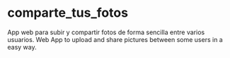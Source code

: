 # comparte_tus_fotos
App web para subir y compartir fotos de forma sencilla entre varios usuarios.
Web App to upload and share pictures between some users in a easy way.
